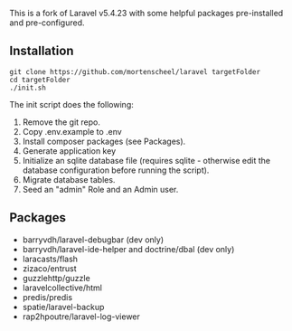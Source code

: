 This is a fork of Laravel v5.4.23 with some helpful packages pre-installed and pre-configured.

## Installation
```shell
git clone https://github.com/mortenscheel/laravel targetFolder
cd targetFolder
./init.sh
```
The init script does the following:
1. Remove the git repo.
2. Copy .env.example to .env
3. Install composer packages (see Packages).
4. Generate application key
5. Initialize an sqlite database file (requires sqlite - otherwise edit the database configuration before running the script).
6. Migrate database tables.
7. Seed an "admin" Role and an Admin user.

## Packages
* barryvdh/laravel-debugbar (dev only)
* barryvdh/laravel-ide-helper and doctrine/dbal (dev only)
* laracasts/flash
* zizaco/entrust
* guzzlehttp/guzzle
* laravelcollective/html
* predis/predis
* spatie/laravel-backup
* rap2hpoutre/laravel-log-viewer